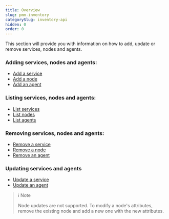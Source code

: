 ```yaml
---
title: Overview
slug: pmm-inventory
categorySlug: inventory-api
hidden: 0
order: 0
---
```


This section will provide you with information on how to add, update or remove services, nodes and agents.


### Adding services, nodes and agents:

- [Add a service](ref:addservice)
- [Add a node](ref:addnode)
- [Add an agent](ref:addagent)

### Listing services, nodes and agents:
- [List services](ref:listservices)
- [List nodes](ref:listnodes)
- [List agents](ref:listagents)

### Removing services, nodes and agents:
- [Remove a service](ref:removeservice)
- [Remove a node](ref:removenode)
- [Remove an agent](ref:removeagent)

### Updating services and agents
- [Update a service](ref:changeservice)
- [Update an agent](ref:changeagent)

> ℹ️ Note
>
> Node updates are not supported. To modify a node's attributes, remove the existing node and add a new one with the new attributes.
